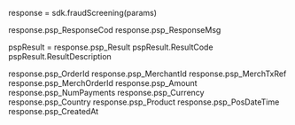 response = sdk.fraudScreening(params)

response.psp_ResponseCod
response.psp_ResponseMsg

pspResult = response.psp_Result
pspResult.ResultCode
pspResult.ResultDescription

response.psp_OrderId
response.psp_MerchantId
response.psp_MerchTxRef
response.psp_MerchOrderId
response.psp_Amount
response.psp_NumPayments
response.psp_Currency
response.psp_Country
response.psp_Product
response.psp_PosDateTime
response.psp_CreatedAt
